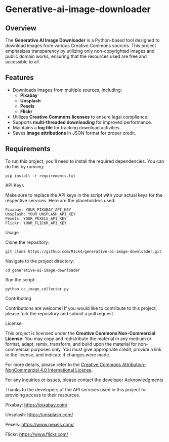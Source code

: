 # Generative-ai-image-downloader

## Overview
The **Generative AI Image Downloader** is a Python-based tool designed to download images from various Creative Commons sources. This project emphasizes transparency by utilizing only non-copyrighted images and public domain works, ensuring that the resources used are free and accessible to all.

## Features
- Downloads images from multiple sources, including:
  - **Pixabay**
  - **Unsplash**
  - **Pexels**
  - **Flickr**
- Utilizes **Creative Commons licenses** to ensure legal compliance.
- Supports **multi-threaded downloading** for improved performance.
- Maintains a **log file** for tracking download activities.
- Saves **image attributions** in JSON format for proper credit.

## Requirements
To run this project, you'll need to install the required dependencies. You can do this by running:

    pip install -r requirements.txt

API Keys

Make sure to replace the API keys in the script with your actual keys for the respective services. Here are the placeholders used:

    Pixabay: YOUR_PIXABAY_API_KEY
    Unsplash: YOUR_UNSPLASH_API_KEY
    Pexels: YOUR_PEXELS_API_KEY
    Flickr: YOUR_FLICKR_API_KEY

Usage

Clone the repository:

    git clone https://github.com/M1ck4/generative-ai-image-downloader.git

Navigate to the project directory:

    cd generative-ai-image-downloader

Run the script:

    python cc_image_collector.py

Contributing

Contributions are welcome! If you would like to contribute to this project, please fork the repository and submit a pull request.


License

This project is licensed under the **Creative Commons Non-Commercial License**. You may copy and redistribute the material in any medium or format, adapt, remix, transform, and build upon the material for non-commercial purposes only. You must give appropriate credit, provide a link to the license, and indicate if changes were made.

For more details, please refer to the [Creative Commons Attribution-NonCommercial 4.0 International License](https://creativecommons.org/licenses/by-nc/4.0/).


For any inquiries or issues, please contact the developer
Acknowledgments

Thanks to the developers of the API services used in this project for providing access to their resources.

Pixabay: https://pixabay.com/

Unsplash: https://unsplash.com/

Pexels: https://www.pexels.com/

Flickr: https://www.flickr.com/
